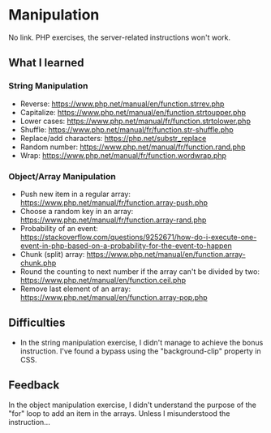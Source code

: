 # Manipulation

No link. PHP exercises, the server-related instructions won't work.

## What I learned


### String Manipulation

* Reverse: https://www.php.net/manual/en/function.strrev.php
* Capitalize: https://www.php.net/manual/en/function.strtoupper.php
* Lower cases: https://www.php.net/manual/fr/function.strtolower.php
* Shuffle: https://www.php.net/manual/fr/function.str-shuffle.php
* Replace/add characters: https://php.net/substr_replace
* Random number: https://www.php.net/manual/fr/function.rand.php
* Wrap: https://www.php.net/manual/fr/function.wordwrap.php

### Object/Array Manipulation

* Push new item in a regular array: https://www.php.net/manual/fr/function.array-push.php
* Choose a random key in an array: https://www.php.net/manual/fr/function.array-rand.php
* Probability of an event: https://stackoverflow.com/questions/9252671/how-do-i-execute-one-event-in-php-based-on-a-probability-for-the-event-to-happen
* Chunk (split) array: https://www.php.net/manual/en/function.array-chunk.php
* Round the counting to next number if the array can't be divided by two: https://www.php.net/manual/en/function.ceil.php
* Remove last element of an array: https://www.php.net/manual/en/function.array-pop.php

## Difficulties

* In the string manipulation exercise, I didn't manage to achieve the bonus instruction. I've found a bypass using the "background-clip" property in CSS.


## Feedback

In the object manipulation exercise, I didn't understand the purpose of the "for" loop to add an item in the arrays. Unless I misunderstood the instruction...






